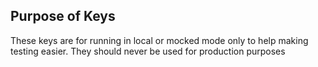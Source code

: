 ## Purpose of Keys

These keys are for running in local or mocked mode only to help making testing easier. They should never be used
for production purposes
